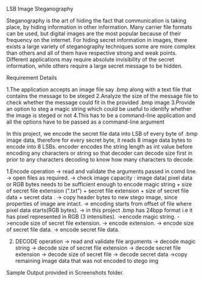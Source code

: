 ﻿LSB Image Steganography

Steganography is the art of hiding the fact that communication is taking place, by hiding information in other information. Many carrier file formats can be used, but digital images are the most popular because of their frequency on the internet. For hiding secret information in images, there exists a large variety of steganography techniques some are more complex than others and all of them have respective strong and weak points. Different applications may require absolute invisibility of the secret information, while others require a large secret message to be hidden.

Requirement Details

1.The application accepts an image file say .bmp along with a text file that contains the message to be steged
2.Analyze the size of the message file to check whether the message could fit in the provided .bmp image
3.Provide an option to steg a magic string which could be useful to identify whether the image is steged or not
4.This has to be a command-line application and all the options have to be passed as a command-line argument

In this project, we encode the secret file data into LSB of every byte of .bmp image data, therefore for every secret byte, it reads 8 image data bytes to encode into 8 LSBs.
encoder encodes the string length as int value before encoding any characters or string so that decoder can decode size first in prior to any characters decoding to know how many characters to decode.


1.Encode operation
-> read and validate the arguments passed in comd line.
-> open files as required.
-> check image capacity : image data( pixel data or RGB bytes needs to be sufficient enough to encode magic string + size of secret file extension (".txt") + secret file extension + size of secret file data + secret data .
-> copy header bytes to new stego image, since properties of image are intact.
-> encoding starts from offset of file where pixel data starts(RGB bytes).
-> in this project .bmp has 24bpp format i.e it has pixel represented in RGB (3 intensities).
->encode magic string.
->encode size of secret file extension.
-> encode extension.
-> encode size of secret file data.
-> encode secret file data.

2. DECODE operation
-> read and validate file arguments
-> decode magic string
-> decode size of secret file extension
-> decode secret file extension
-> decode size of secret file
-> decode secret data
->copy remaining image data that was not encoded to stego img

Sample Output provided in Screenshots folder.

